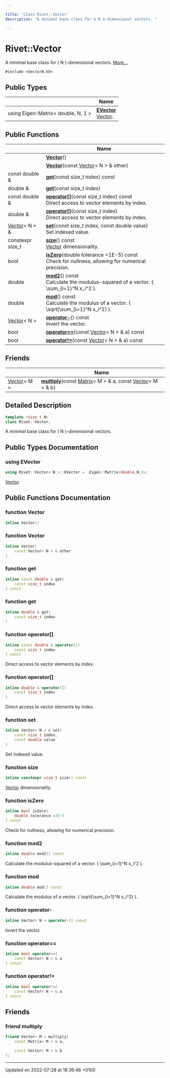 ```yaml
---

title: 'class Rivet::Vector'
description: "A minimal base class for $ N $-dimensional vectors. "

---
```


# Rivet::Vector



A minimal base class for \( N \)-dimensional vectors.  [More...](#detailed-description)


`#include <VectorN.hh>`

## Public Types

|                | Name           |
| -------------- | -------------- |
| using Eigen::Matrix< double, N, 1 > | **[EVector](/documentation/code/classes/classrivet_1_1vector/#using-evector)** <br><a href="/documentation/code/classes/classrivet_1_1vector/">Vector</a>.  |

## Public Functions

|                | Name           |
| -------------- | -------------- |
| | **[Vector](/documentation/code/classes/classrivet_1_1vector/#function-vector)**() |
| | **[Vector](/documentation/code/classes/classrivet_1_1vector/#function-vector)**(const <a href="/documentation/code/classes/classrivet_1_1vector/">Vector</a>< N > & other) |
| const double & | **[get](/documentation/code/classes/classrivet_1_1vector/#function-get)**(const size_t index) const |
| double & | **[get](/documentation/code/classes/classrivet_1_1vector/#function-get)**(const size_t index) |
| const double & | **[operator[]](/documentation/code/classes/classrivet_1_1vector/#function-operator[])**(const size_t index) const<br>Direct access to vector elements by index.  |
| double & | **[operator[]](/documentation/code/classes/classrivet_1_1vector/#function-operator[])**(const size_t index)<br>Direct access to vector elements by index.  |
| <a href="/documentation/code/classes/classrivet_1_1vector/">Vector</a>< N > & | **[set](/documentation/code/classes/classrivet_1_1vector/#function-set)**(const size_t index, const double value)<br>Set indexed value.  |
| constexpr size_t | **[size](/documentation/code/classes/classrivet_1_1vector/#function-size)**() const<br><a href="/documentation/code/classes/classrivet_1_1vector/">Vector</a> dimensionality.  |
| bool | **[isZero](/documentation/code/classes/classrivet_1_1vector/#function-iszero)**(double tolerance =1E-5) const<br>Check for nullness, allowing for numerical precision.  |
| double | **[mod2](/documentation/code/classes/classrivet_1_1vector/#function-mod2)**() const<br>Calculate the modulus-squared of a vector. \( \sum_{i=1}^N x_i^2 \).  |
| double | **[mod](/documentation/code/classes/classrivet_1_1vector/#function-mod)**() const<br>Calculate the modulus of a vector. \( \sqrt{\sum_{i=1}^N x_i^2} \).  |
| <a href="/documentation/code/classes/classrivet_1_1vector/">Vector</a>< N > | **[operator-](/documentation/code/classes/classrivet_1_1vector/#function-operator-)**() const<br>Invert the vector.  |
| bool | **[operator==](/documentation/code/classes/classrivet_1_1vector/#function-operator==)**(const <a href="/documentation/code/classes/classrivet_1_1vector/">Vector</a>< N > & a) const |
| bool | **[operator!=](/documentation/code/classes/classrivet_1_1vector/#function-operator!=)**(const <a href="/documentation/code/classes/classrivet_1_1vector/">Vector</a>< N > & a) const |

## Friends

|                | Name           |
| -------------- | -------------- |
| <a href="/documentation/code/classes/classrivet_1_1vector/">Vector</a>< M > | **[multiply](/documentation/code/classes/classrivet_1_1vector/#friend-multiply)**(const <a href="/documentation/code/classes/classrivet_1_1matrix/">Matrix</a>< M > & a, const <a href="/documentation/code/classes/classrivet_1_1vector/">Vector</a>< M > & b)  |

## Detailed Description

```cpp
template <size_t N>
class Rivet::Vector;
```

A minimal base class for \( N \)-dimensional vectors. 
## Public Types Documentation

### using EVector

```cpp
using Rivet::Vector< N >::EVector =  Eigen::Matrix<double,N,1>;
```

<a href="/documentation/code/classes/classrivet_1_1vector/">Vector</a>. 

## Public Functions Documentation

### function Vector

```cpp
inline Vector()
```


### function Vector

```cpp
inline Vector(
    const Vector< N > & other
)
```


### function get

```cpp
inline const double & get(
    const size_t index
) const
```


### function get

```cpp
inline double & get(
    const size_t index
)
```


### function operator[]

```cpp
inline const double & operator[](
    const size_t index
) const
```

Direct access to vector elements by index. 

### function operator[]

```cpp
inline double & operator[](
    const size_t index
)
```

Direct access to vector elements by index. 

### function set

```cpp
inline Vector< N > & set(
    const size_t index,
    const double value
)
```

Set indexed value. 

### function size

```cpp
inline constexpr size_t size() const
```

<a href="/documentation/code/classes/classrivet_1_1vector/">Vector</a> dimensionality. 

### function isZero

```cpp
inline bool isZero(
    double tolerance =1E-5
) const
```

Check for nullness, allowing for numerical precision. 

### function mod2

```cpp
inline double mod2() const
```

Calculate the modulus-squared of a vector. \( \sum_{i=1}^N x_i^2 \). 

### function mod

```cpp
inline double mod() const
```

Calculate the modulus of a vector. \( \sqrt{\sum_{i=1}^N x_i^2} \). 

### function operator-

```cpp
inline Vector< N > operator-() const
```

Invert the vector. 

### function operator==

```cpp
inline bool operator==(
    const Vector< N > & a
) const
```


### function operator!=

```cpp
inline bool operator!=(
    const Vector< N > & a
) const
```


## Friends

### friend multiply

```cpp
friend Vector< M > multiply(
    const Matrix< M > & a,

    const Vector< M > & b
);
```


-------------------------------

Updated on 2022-07-28 at 18:36:46 +0100
